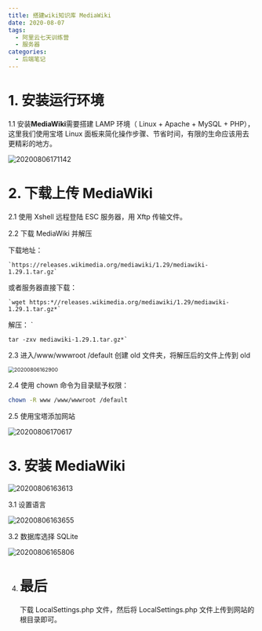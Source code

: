 ```yaml
---
title: 搭建wiki知识库 MediaWiki
date: 2020-08-07
tags:
  - 阿里云七天训练营
  - 服务器
categories:
  - 后端笔记
---
```


# 1. 安装运行环境

1.1 安装**MediaWiki**需要搭建 LAMP 环境（ Linux + Apache + MySQL + PHP），这里我们使用宝塔 Linux 面板来简化操作步骤、节省时间，有限的生命应该用去更精彩的地方。

![20200806171142](https://pic.downk.cc/item/5f2d57a114195aa594fd029e.png)

# 2. 下载上传 MediaWiki

2.1 使用 Xshell 远程登陆 ESC 服务器，用 Xftp 传输文件。

2.2 下载 MediaWiki 并解压

下载地址：

```
`https://releases.wikimedia.org/mediawiki/1.29/mediawiki-1.29.1.tar.gz`
```

或者服务器直接下载：

```
`wget https:*//releases.wikimedia.org/mediawiki/1.29/mediawiki-1.29.1.tar.gz*`
```

解压： `

```
tar -zxv mediawiki-1.29.1.tar.gz*`
```

2.3 进入/www/wwwroot /default 创建 old 文件夹，将解压后的文件上传到 old

<img src="https://pic.downk.cc/item/5f2d575a14195aa594fcdcdc.png" alt="20200806162900" style="zoom:75%;" />

2.4 使用 chown 命令为目录赋予权限：

```bash
chown -R www /www/wwwroot /default
```

2.5 使用宝塔添加网站

![20200806170617](https://pic.downk.cc/item/5f2d5fff14195aa594016dad.png)

# 3. 安装 MediaWiki

![20200806163613](https://pic.downk.cc/item/5f2d6a5214195aa59405b15d.png)

3.1 设置语言

![20200806163655](https://pic.downk.cc/item/5f2d6ac714195aa59405ddf8.png)

3.2 数据库选择 SQLite

![20200806165806](https://pic.downk.cc/item/5f2d6d0914195aa5940733ae.png)

4. # 最后

   下载 LocalSettings.php 文件，然后将 LocalSettings.php 文件上传到网站的根目录即可。
   <!-- <Valine></Valine> -->
